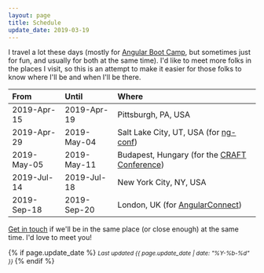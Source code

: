 ```yaml
---
layout: page
title: Schedule
update_date: 2019-03-19
---
```


I travel a lot these days (mostly for [Angular Boot Camp](http://angularbootcamp.com/), but sometimes just for fun, and usually for both at the same time). I'd like to meet more folks in the places I visit, so this is an attempt to make it easier for those folks to know where I'll be and when I'll be there.

| From        | Until       | Where
|:------------|:------------|:-
| 2019-Apr-15 | 2019-Apr-19 | Pittsburgh, PA, USA
| 2019-Apr-29 | 2019-May-04 | Salt Lake City, UT, USA (for [ng-conf](https://www.ng-conf.org))
| 2019-May-05 | 2019-May-11 | Budapest, Hungary (for the [CRAFT Conference](https://craft-conf.com/))
| 2019-Jul-14 | 2019-Jul-18 | New York City, NY, USA
| 2019-Sep-18 | 2019-Sep-20 | London, UK (for [AngularConnect](https://www.angularconnect.com/))

[Get in touch](/contact/) if we'll be in the same place (or close enough) at the same time. I'd love to meet you!

{% if page.update_date %}
  <small>
    *Last updated {{ page.update_date | date: "%Y-%b-%d" }}*
  </small>
{% endif %}
